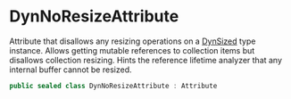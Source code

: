 # DynNoResizeAttribute

Attribute that disallows any resizing operations on a [DynSized](T.DynSizedAttribute.g.md) type instance.
Allows getting mutable references to collection items but disallows collection resizing.
Hints the reference lifetime analyzer that any internal buffer cannot be resized.

```csharp
public sealed class DynNoResizeAttribute : Attribute
```
